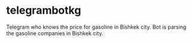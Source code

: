 # telegrambotkg
Telegram who knows the price for gasoline in Bishkek city.
Bot is parsing the gasoline companies in Bishkek city. 
